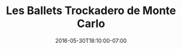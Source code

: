---
title: "Les Ballets Trockadero de Monte Carlo"
description: "A redesigned website for the world-famous drag ballet company."
date: "2016-05-30T18:10:00-07:00"
featured: false
gallery: 
- 
  url: "/assets/images/les-ballets-trockadero.jpg"
  caption: null
tags: "art,nonprofit"
---